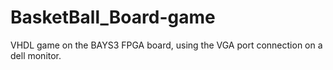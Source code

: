 # BasketBall_Board-game
VHDL game on the BAYS3 FPGA board, using the VGA port connection on a dell monitor. 

